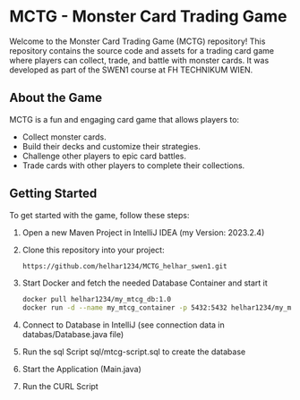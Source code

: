 # MCTG - Monster Card Trading Game

Welcome to the Monster Card Trading Game (MCTG) repository! This repository contains the source code and assets for a
trading card game where players can collect, trade, and battle with monster cards. It was developed as part of the SWEN1
course at FH TECHNIKUM WIEN.

## About the Game

MCTG is a fun and engaging card game that allows players to:

- Collect monster cards.
- Build their decks and customize their strategies.
- Challenge other players to epic card battles.
- Trade cards with other players to complete their collections.

## Getting Started

To get started with the game, follow these steps:

1. Open a new Maven Project in IntelliJ IDEA (my Version: 2023.2.4)

2. Clone this repository into your project:

   ```bash
   https://github.com/helhar1234/MCTG_helhar_swen1.git

3. Start Docker and fetch the needed Database Container and start it
    ```bash
   docker pull helhar1234/my_mtcg_db:1.0
   docker run -d --name my_mtcg_container -p 5432:5432 helhar1234/my_mtcg_db:1.0

4. Connect to Database in IntelliJ (see connection data in databas/Database.java file)
5. Run the sql Script sql/mtcg-script.sql to create the database
6. Start the Application (Main.java)
7. Run the CURL Script


